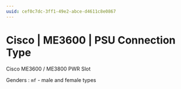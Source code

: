 ```yaml
---
uuid: cef0c7dc-3ff1-49e2-abce-d4611c8e0867
---
```

# Cisco | ME3600 | PSU Connection Type

Cisco ME3600 / ME3800 PWR Slot

Genders
: `mf` - male and female types
